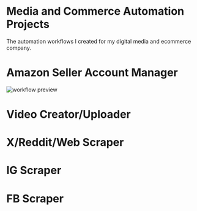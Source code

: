 # Media and Commerce Automation Projects
The automation workflows I created for my digital media and ecommerce company.

# Amazon Seller Account Manager
![workflow preview](https://www.dropbox.com/scl/fi/dmlkjhj9n05enn4l8gg8r/Amazon-Seller-Account-Manager.png?rlkey=5tf20bkxfb662lf3wbqh5ddy8&st=n3hi11tv&dl=0)
# Video Creator/Uploader

# X/Reddit/Web Scraper

# IG Scraper

# FB Scraper
